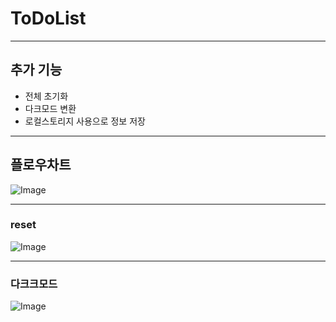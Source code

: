 # ToDoList

---

## 추가 기능

- 전체 초기화
- 다크모드 변환
- 로컬스토리지 사용으로 정보 저장

---

## 플로우차트

![Image](https://github.com/user-attachments/assets/2a4b53cb-3550-4958-aa69-d13f85f637b9)

---

### reset

![Image](https://github.com/user-attachments/assets/fd7e738a-19b1-4cfc-90ba-a09eb13b1115)

---

### 다크크모드

![Image](https://github.com/user-attachments/assets/fb23d12a-0539-447a-8801-72a420057449)
